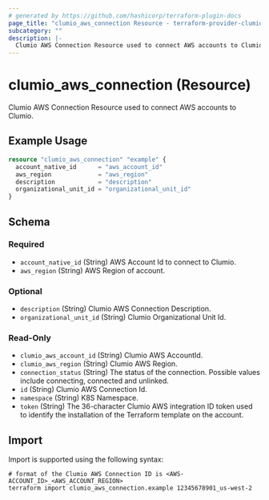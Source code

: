 ```yaml
---
# generated by https://github.com/hashicorp/terraform-plugin-docs
page_title: "clumio_aws_connection Resource - terraform-provider-clumio"
subcategory: ""
description: |-
  Clumio AWS Connection Resource used to connect AWS accounts to Clumio.
---
```


# clumio_aws_connection (Resource)

Clumio AWS Connection Resource used to connect AWS accounts to Clumio.

## Example Usage

```terraform
resource "clumio_aws_connection" "example" {
  account_native_id      = "aws_account_id"
  aws_region             = "aws_region"
  description            = "description"
  organizational_unit_id = "organizational_unit_id"
}
```

<!-- schema generated by tfplugindocs -->
## Schema

### Required

- `account_native_id` (String) AWS Account Id to connect to Clumio.
- `aws_region` (String) AWS Region of account.

### Optional

- `description` (String) Clumio AWS Connection Description.
- `organizational_unit_id` (String) Clumio Organizational Unit Id.

### Read-Only

- `clumio_aws_account_id` (String) Clumio AWS AccountId.
- `clumio_aws_region` (String) Clumio AWS Region.
- `connection_status` (String) The status of the connection. Possible values include connecting, connected and unlinked.
- `id` (String) Clumio AWS Connection Id.
- `namespace` (String) K8S Namespace.
- `token` (String) The 36-character Clumio AWS integration ID token used to identify the installation of the Terraform template on the account.

## Import

Import is supported using the following syntax:

```shell
# format of the Clumio AWS Connection ID is <AWS-ACCOUNT_ID>_<AWS_ACCOUNT_REGION>
terraform import clumio_aws_connection.example 12345678901_us-west-2
```
